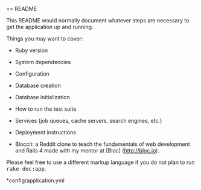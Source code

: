 == README

This README would normally document whatever steps are necessary to get the
application up and running.

Things you may want to cover:

* Ruby version

* System dependencies

* Configuration

* Database creation

* Database initialization

* How to run the test suite

* Services (job queues, cache servers, search engines, etc.)

* Deployment instructions

* Bloccit: a Reddit clone to teach the fundamentals of web development and Rails 4
made with my mentor at [Bloc] (http://bloc.io).

Please feel free to use a different markup language if you do not plan to run
<tt>rake doc:app</tt>.

*config/application.yml
